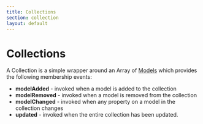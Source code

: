 ```yaml
---
title: Collections
section: collection
layout: default
---
```


<h1>Collections</h1>

<p>
  A Collection is a simple wrapper around an Array of <a href="model.html">Models</a> which provides the following membership events:
</p>

<ul>
  <li><b>modelAdded</b> - invoked when a model is added to the collection</li>
  <li><b>modelRemoved</b> - invoked when a model is removed from the collection</li>
  <li><b>modelChanged</b> - invoked when any property on a model in the collection changes</li>
  <li><b>updated</b> - invoked when the entire collection has been updated.</li>
</ul>
